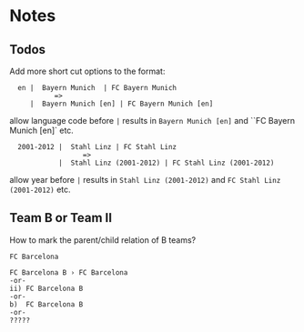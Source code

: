# Notes

## Todos

Add more short cut options to the format:

```
  en |  Bayern Munich  | FC Bayern Munich
           =>
     |  Bayern Munich [en] | FC Bayern Munich [en]
```

allow language code before `|`  results in `Bayern Munich [en]` and ``FC Bayern Munich [en]` etc.

```
  2001-2012 |  Stahl Linz | FC Stahl Linz   
                  =>
            |  Stahl Linz (2001-2012) | FC Stahl Linz (2001-2012)
```

allow year before `|` results in `Stahl Linz (2001-2012)` and `FC Stahl Linz (2001-2012)` etc.


## Team B or Team II

How to mark the parent/child relation of B teams?

```
FC Barcelona

FC Barcelona B › FC Barcelona
-or-
ii) FC Barcelona B
-or-
b)  FC Barcelona B
-or-
?????
